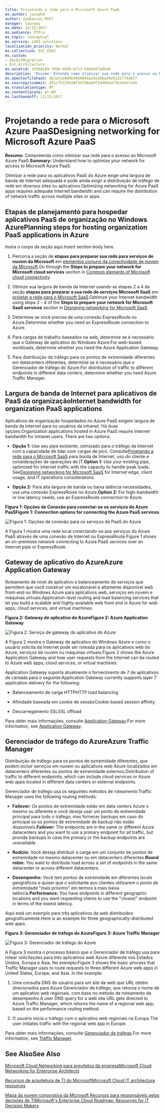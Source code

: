 ```yaml
---
title: Projetando a rede para o Microsoft Azure PaaS
ms.author: josephd
author: JoeDavies-MSFT
manager: laurawi
ms.date: 12/15/2017
ms.audience: ITPro
ms.topic: conceptual
ms.service: o365-solutions
localization_priority: Normal
ms.collection: Ent_O365
ms.custom:
- DecEntMigration
- Ent_Architecture
ms.assetid: 19568184-705b-493b-b713-b484367adba9
description: 'Resumo: Entenda como otimizar sua rede para o acesso ao Microsoft Azure PaaS.'
ms.openlocfilehash: d63a7a20d4648b0044a24ea86ad4e9125779a027
ms.sourcegitcommit: d31cf57295e8f3d798ab971d405baf3bd3eb7a45
ms.translationtype: MT
ms.contentlocale: pt-BR
ms.lasthandoff: 12/15/2017
---
```

# <a name="designing-networking-for-microsoft-azure-paas"></a><span data-ttu-id="294b7-103">Projetando a rede para o Microsoft Azure PaaS</span><span class="sxs-lookup"><span data-stu-id="294b7-103">Designing networking for Microsoft Azure PaaS</span></span>

 <span data-ttu-id="294b7-104">**Resumo:** Compreenda como otimizar sua rede para o acesso ao Microsoft Azure PaaS.</span><span class="sxs-lookup"><span data-stu-id="294b7-104">**Summary:** Understand how to optimize your network for access to Microsoft Azure PaaS.</span></span>
  
<span data-ttu-id="294b7-105">Otimizar a rede para os aplicativos PaaS do Azure exige uma largura de banda de Internet adequada e pode ainda exigir a distribuição de tráfego de rede em diversos sites ou aplicativos.</span><span class="sxs-lookup"><span data-stu-id="294b7-105">Optimizing networking for Azure PaaS apps requires adequate Internet bandwidth and can require the distribution of network traffic across multiple sites or apps.</span></span>
  
## <a name="planning-steps-for-hosting-organization-paas-applications-in-azure"></a><span data-ttu-id="294b7-106">Etapas de planejamento para hospedar aplicativos PaaS de organização no Windows Azure</span><span class="sxs-lookup"><span data-stu-id="294b7-106">Planning steps for hosting organization PaaS applications in Azure</span></span>

<span data-ttu-id="294b7-107">Insira o corpo da seção aqui.</span><span class="sxs-lookup"><span data-stu-id="294b7-107">Insert section body here.</span></span>
  
1. <span data-ttu-id="294b7-108">Percorra a seção de **etapas para preparar sua rede para serviços de nuvem da Microsoft** em [elementos comuns da conectividade de nuvem da Microsoft](common-elements-of-microsoft-cloud-connectivity.md).</span><span class="sxs-lookup"><span data-stu-id="294b7-108">Go through the **Steps to prepare your network for Microsoft cloud services** section in [Common elements of Microsoft cloud connectivity](common-elements-of-microsoft-cloud-connectivity.md).</span></span>
    
2. <span data-ttu-id="294b7-109">Otimize sua largura de banda da Internet usando as etapas 2 a 4 da seção **etapas para preparar a sua rede de serviços Microsoft SaaS** em [projetar a rede para o Microsoft SaaS](designing-networking-for-microsoft-saas.md).</span><span class="sxs-lookup"><span data-stu-id="294b7-109">Optimize your Internet bandwidth using steps 2 - 4 of the **Steps to prepare your network for Microsoft SaaS services** section in [Designing networking for Microsoft SaaS](designing-networking-for-microsoft-saas.md).</span></span>
    
3. <span data-ttu-id="294b7-110">Determine se você precisa de uma conexão ExpressRoute no Azure.</span><span class="sxs-lookup"><span data-stu-id="294b7-110">Determine whether you need an ExpressRoute connection to Azure.</span></span>
    
4. <span data-ttu-id="294b7-111">Para cargas de trabalho baseados na web, determine se é necessário que o Gateway de aplicativo do Windows Azure.</span><span class="sxs-lookup"><span data-stu-id="294b7-111">For web-based workloads, determine whether you need the Azure Application Gateway.</span></span>
    
5. <span data-ttu-id="294b7-112">Para distribuição de tráfego para os pontos de extremidade diferentes em datacenters diferentes, determine se é necessário que o Gerenciador de tráfego do Azure.</span><span class="sxs-lookup"><span data-stu-id="294b7-112">For distribution of traffic to different endpoints in different data centers, determine whether you need Azure Traffic Manager.</span></span>
    
## <a name="internet-bandwidth-for-organization-paas-applications"></a><span data-ttu-id="294b7-113">Largura de banda de Internet para aplicativos de PaaS da organização</span><span class="sxs-lookup"><span data-stu-id="294b7-113">Internet bandwidth for organization PaaS applications</span></span>

<span data-ttu-id="294b7-p101">Aplicativos de organização hospedados no Azure PaaS exigem largura de banda da Internet para os usuários da intranet. Há duas opções:</span><span class="sxs-lookup"><span data-stu-id="294b7-p101">Organization applications hosted in Azure PaaS require Internet bandwidth for intranet users. There are two options:</span></span>
  
- <span data-ttu-id="294b7-p102">**Opção 1:** Use seu pipe existente, otimizado para o tráfego da Internet com a capacidade de lidar com cargas de pico. Consulte[Projetando a rede para o Microsoft SaaS](designing-networking-for-microsoft-saas.md) para borda de Internet, uso do cliente e considerações de operações de IT.</span><span class="sxs-lookup"><span data-stu-id="294b7-p102">**Option 1:** Use your existing pipe, optimized for Internet traffic with the capacity to handle peak loads. See[Designing networking for Microsoft SaaS](designing-networking-for-microsoft-saas.md) for Internet edge, client usage, and IT operations considerations.</span></span>
    
- <span data-ttu-id="294b7-118">**Opção 2:** Para alta largura de banda ou baixa latência necessidades, use uma conexão ExpressRoute no Azure.</span><span class="sxs-lookup"><span data-stu-id="294b7-118">**Option 2:** For high-bandwidth or low latency needs, use an ExpressRoute connection to Azure.</span></span>
    
<span data-ttu-id="294b7-119">**Figura 1: Opções de Conexão para conectar-se os serviços do Azure PaaS**</span><span class="sxs-lookup"><span data-stu-id="294b7-119">**Figure 1: Connection options for connecting the Azure PaaS services**</span></span>

![Figura 1: Opções de conexão para os serviços de PaaS do Azure](images/Network_Poster/PaaS1.png)
  
<span data-ttu-id="294b7-121">A Figura 1 mostra uma rede local conectando-se aos serviços do Azure PaaS através de uma conexão de Internet ou ExpressRoute.</span><span class="sxs-lookup"><span data-stu-id="294b7-121">Figure 1 shows an on-premises network connecting to Azure PaaS services over an Internet pipe or ExpressRoute.</span></span>
  
## <a name="azure-application-gateway"></a><span data-ttu-id="294b7-122">Gateway de aplicativo do Azure</span><span class="sxs-lookup"><span data-stu-id="294b7-122">Azure Application Gateway</span></span>

<span data-ttu-id="294b7-123">Roteamento de nível de aplicativo e balanceamento de serviços que permitem que você construir um escalonável e altamente disponível web front-end no Windows Azure para aplicativos web, serviços em nuvem e máquinas virtuais.</span><span class="sxs-lookup"><span data-stu-id="294b7-123">Application-level routing and load balancing services that let you build a scalable and highly-available web front end in Azure for web apps, cloud services, and virtual machines.</span></span> 
  
<span data-ttu-id="294b7-124">**Figura 2: Gateway de aplicativo do Azure**</span><span class="sxs-lookup"><span data-stu-id="294b7-124">**Figure 2: Azure Application Gateway**</span></span>

![Figura 2: Serviço de gateway do aplicativo do Azure](images/Network_Poster/PaaS2.png)
  
<span data-ttu-id="294b7-126">A Figura 2 mostra o Gateway de aplicativo do Windows Azure e como o usuário solicita da Internet pode ser roteada para os aplicativos web do Azure, serviços de nuvem ou máquinas virtuais.</span><span class="sxs-lookup"><span data-stu-id="294b7-126">Figure 2 shows the Azure Application Gateway and how user requests from the Internet can be routed to Azure web apps, cloud services, or virtual machines.</span></span>
  
<span data-ttu-id="294b7-127">Application Gateway suporta atualmente o fornecimento de 7 de aplicativos de camada para o seguinte:</span><span class="sxs-lookup"><span data-stu-id="294b7-127">Application Gateway currently supports layer 7 application delivery for the following:</span></span>
  
- <span data-ttu-id="294b7-128">Balanceamento de carga HTTP</span><span class="sxs-lookup"><span data-stu-id="294b7-128">HTTP load balancing</span></span>
    
- <span data-ttu-id="294b7-129">Afinidade baseada em cookie de sessão</span><span class="sxs-lookup"><span data-stu-id="294b7-129">Cookie-based session affinity</span></span>
    
- <span data-ttu-id="294b7-130">Descarregamento SSL</span><span class="sxs-lookup"><span data-stu-id="294b7-130">SSL offload</span></span>
    
<span data-ttu-id="294b7-131">Para obter mais informações, consulte [Application Gateway](https://docs.microsoft.com/azure/application-gateway/application-gateway-introduction).</span><span class="sxs-lookup"><span data-stu-id="294b7-131">For more information, see [Application Gateway](https://docs.microsoft.com/azure/application-gateway/application-gateway-introduction).</span></span>
  
## <a name="azure-traffic-manager"></a><span data-ttu-id="294b7-132">Gerenciador de tráfego do Azure</span><span class="sxs-lookup"><span data-stu-id="294b7-132">Azure Traffic Manager</span></span>

<span data-ttu-id="294b7-133">Distribuição de tráfego para os pontos de extremidade diferentes, que podem incluir serviços em nuvem ou aplicativos web Azure localizados em datacenters diferentes ou pontos de extremidade externos.</span><span class="sxs-lookup"><span data-stu-id="294b7-133">Distribution of traffic to different endpoints, which can include cloud services or Azure web apps located in different data centers or external endpoints.</span></span>
  
<span data-ttu-id="294b7-134">Gerenciador de tráfego usa os seguintes métodos de roteamento:</span><span class="sxs-lookup"><span data-stu-id="294b7-134">Traffic Manager uses the following routing methods:</span></span>
  
- <span data-ttu-id="294b7-135">**Failover:** Os pontos de extremidade estão em data centers Azure o mesmo ou diferente e você deseja usar um ponto de extremidade principal para todo o tráfego, mas fornecer backups em caso do principal ou os pontos de extremidade de backup não estão disponíveis.</span><span class="sxs-lookup"><span data-stu-id="294b7-135">**Failover:** The endpoints are in the same or different Azure datacenters and you want to use a primary endpoint for all traffic, but provide backups in case the primary or the backup endpoints are unavailable.</span></span>
    
- <span data-ttu-id="294b7-136">**Rodízio:** Você deseja distribuir a carga em um conjunto de pontos de extremidade no mesmo datacenter ou em datacenters diferentes.</span><span class="sxs-lookup"><span data-stu-id="294b7-136">**Round robin:** You want to distribute load across a set of endpoints in the same datacenter or across different datacenters.</span></span>
    
- <span data-ttu-id="294b7-137">**Desempenho:** Você tem pontos de extremidade em diferentes locais geográficos e quiser que o solicitante aos clientes utilizarem o ponto de extremidade "mais próximo" em termos a mais baixa latência.</span><span class="sxs-lookup"><span data-stu-id="294b7-137">**Performance:** You have endpoints in different geographic locations and you want requesting clients to use the "closest" endpoint in terms of the lowest latency.</span></span>
    
<span data-ttu-id="294b7-138">Aqui está um exemplo para três aplicativos da web distribuídos geograficamente.</span><span class="sxs-lookup"><span data-stu-id="294b7-138">Here is an example for three geographically-distributed web apps.</span></span>
  
<span data-ttu-id="294b7-139">**Figura 3: Gerenciador de tráfego do Azure**</span><span class="sxs-lookup"><span data-stu-id="294b7-139">**Figure 3: Azure Traffic Manager**</span></span>

![Figura 3: Gerenciador de tráfego do Azure](images/Network_Poster/PaaS3.png)
  
<span data-ttu-id="294b7-p103">A Figura 3 mostra o processo básico que o Gerenciador de tráfego usa para rotear solicitações para três aplicativos web Azure diferente nos Estados Unidos, Europa e Ásia. No exemplo:</span><span class="sxs-lookup"><span data-stu-id="294b7-p103">Figure 3 shows the basic process that Traffic Manager uses to route requests to three different Azure web apps in United States, Europe, and Asia. In the example:</span></span>
  
1. <span data-ttu-id="294b7-143">Uma consulta DNS do usuário para um site da web que URL obtém direcionados para Azure Gerenciador de tráfego, que retorna o nome de um aplicativo web regionais, com base no método de roteamento de desempenho.</span><span class="sxs-lookup"><span data-stu-id="294b7-143">A user DNS query for a web site URL gets directed to Azure Traffic Manager, which returns the name of a regional web app, based on the performance routing method.</span></span>
    
2. <span data-ttu-id="294b7-144">O usuário inicia o tráfego com o aplicativo web regionais na Europa.</span><span class="sxs-lookup"><span data-stu-id="294b7-144">The user initiates traffic with the regional web app in Europe.</span></span>
    
<span data-ttu-id="294b7-145">Para obter mais informações, consulte [Gerenciador de tráfego](https://docs.microsoft.com/azure/traffic-manager/traffic-manager-overview).</span><span class="sxs-lookup"><span data-stu-id="294b7-145">For more information, see [Traffic Manager](https://docs.microsoft.com/azure/traffic-manager/traffic-manager-overview).</span></span>
  
## <a name="see-also"></a><span data-ttu-id="294b7-146">See Also</span><span class="sxs-lookup"><span data-stu-id="294b7-146">See Also</span></span>

[<span data-ttu-id="294b7-147">Microsoft Cloud Networking para arquitetos da empresa</span><span class="sxs-lookup"><span data-stu-id="294b7-147">Microsoft Cloud Networking for Enterprise Architects</span></span>](microsoft-cloud-networking-for-enterprise-architects.md)
  
[<span data-ttu-id="294b7-148">Recursos de arquitetura de TI do Microsoft</span><span class="sxs-lookup"><span data-stu-id="294b7-148">Microsoft Cloud IT architecture resources</span></span>](microsoft-cloud-it-architecture-resources.md)

[<span data-ttu-id="294b7-149">Mapa da nuvem corporativa da Microsoft Recursos para responsáveis pelas decisões de TI</span><span class="sxs-lookup"><span data-stu-id="294b7-149">Microsoft's Enterprise Cloud Roadmap: Resources for IT Decision Makers</span></span>](https://sway.com/FJ2xsyWtkJc2taRD)



